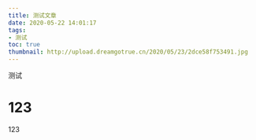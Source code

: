 ```yaml
---
title: 测试文章
date: 2020-05-22 14:01:17
tags:
- 测试
toc: true
thumbnail: http://upload.dreamgotrue.cn/2020/05/23/2dce58f753491.jpg
---
```

测试


<!--more-->
# 123
123
